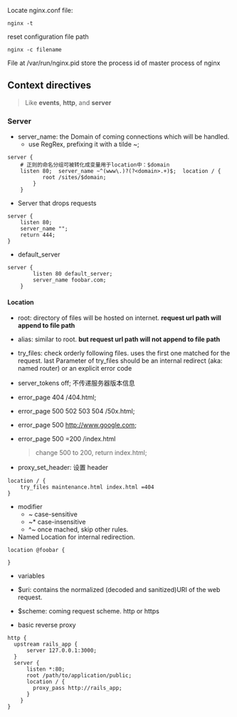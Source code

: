 Locate nginx.conf file:

```
nginx -t
```

reset configuration file path

```
nginx -c filename
```

File at /var/run/nginx.pid store the process id of master process of nginx

## Context directives

> Like **events**, **http**, and **server**

### Server

- server_name: the Domain of coming connections which will be handled.
  - use RegRex, prefixing it with a tilde ~;

```nginx
server {
    # 正则的命名分组可被转化成变量用于location中：$domain
    listen 80;  server_name ~^(www\.)?(?<domain>.+)$;  location / {
           root /sites/$domain;
        }
    }
```

- Server that drops requests

```nginx
server {
    listen 80;
    server_name "";
    return 444;
}
```

- default_server

```nginx
server {
        listen 80 default_server;
        server_name foobar.com;
    }
```

#### Location

- root: directory of files will be hosted on internet. **request url path will append to file path**
- alias: similar to root. **but request url path will not append to file path**

- try_files: check orderly following files. uses the first one matched for the request.
  last Parameter of try_files should be an internal redirect (aka: named router) or an explicit error code

- server_tokens off; 不传递服务器版本信息

- error_page 404 /404.html;
- error_page 500 502 503 504 /50x.html;
- error_page 500 http://www.google.com;
- error_page 500 =200 /index.html
  > change 500 to 200, return index.html;
- proxy_set_header: 设置 header

```nginx
location / {
    try_files maintenance.html index.html =404
}
```

- modifier
  - ~ case-sensitive
  - ~\* case-insensitive
  - ^~ once mached, skip other rules.
- Named Location
  for internal redirection.

```nginx
location @foobar {

}
```

- variables
- $uri: contains the normalized (decoded and sanitized)URI of the web request.
- $scheme: coming request scheme. http or https

- basic reverse proxy

```nginx
http {
  upstream rails_app {
      server 127.0.0.1:3000;
  }
  server {
      listen *:80;
      root /path/to/application/public;
      location / {
        proxy_pass http://rails_app;
      }
    }
}
```
